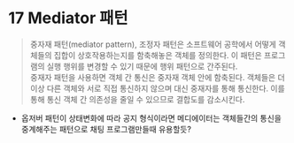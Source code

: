 # 17 Mediator 패턴

> 중자재 패턴(mediator pattern), 조정자 패턴은 소프트웨어 공학에서 어떻게 객체들의 집합이 상호작용하는지를 함축해놓은 객체를 정의한다. 이 패턴은 프로그램의 실행 행위를 변경할 수 있기 때문에 행위 패턴으로 간주된다.  
> 중재자 패턴을 사용하면 객체 간 통신은 중자재 객체 안에 함축된다. 객체들은 더 이상 다른 객체와 서로 직접 통신하지 않으며 대신 중재자를 통해 통신한다. 이를 통해 통신 객체 간 의존성을 줄일 수 있으므로 결합도를 감소시킨다.  

* 옵저버 패턴이 상태변화에 따라 공지 형식이라면 메디에이터는 객체들간의 통신을 중계해주는 패턴으로 채팅 프로그램만들때 유용할듯?
